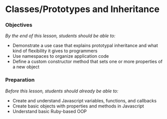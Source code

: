 # Classes/Prototypes and Inheritance

### Objectives
*By the end of this lesson, students should be able to:*
* Demonstrate a use case that explains prototypal inheritance and what kind of flexibility it gives to programmers
* Use namespaces to organize application code
* Define a custom constructor method that sets one or more
properties of a new object

### Preparation
*Before this lesson, students should already be able to:*
* Create and understand Javascript variables, functions, and callbacks
* Create basic objects with properties and methods in Javascript
* Understand basic Ruby-based OOP
